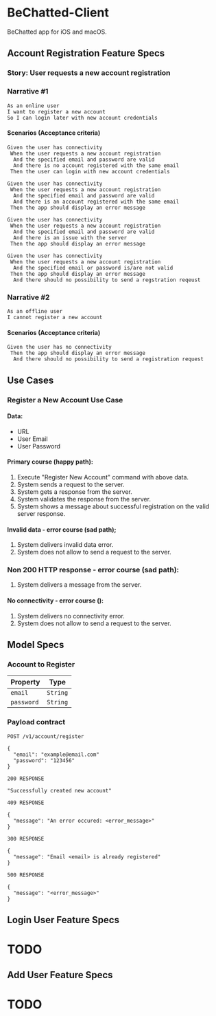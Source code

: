 # BeChatted-Client
BeChatted app for iOS and macOS.

## Account Registration Feature Specs

### Story: User requests a new account registration

### Narrative #1

```
As an online user
I want to register a new account
So I can login later with new account credentials
```

#### Scenarios (Acceptance criteria)

```
Given the user has connectivity
 When the user requests a new account registration
  And the specified email and password are valid
  And there is no account registered with the same email
 Then the user can login with new account credentials

Given the user has connectivity
 When the user requests a new account registration 
  And the specified email and password are valid
  And there is an account registered with the same email
 Then the app should display an error message

Given the user has connectivity
 When the user requests a new account registration
  And the specified email and password are valid
  And there is an issue with the server
 Then the app should display an error message

Given the user has connectivity
 When the user requests a new account registration
  And the specified email or password is/are not valid
 Then the app should display an error message
  And there should no possibility to send a regstration reqeust
```

### Narrative #2

```
As an offline user
I cannot register a new account
```

#### Scenarios (Acceptance criteria)

```
Given the user has no connectivity
 Then the app should display an error message
  And there should no possibility to send a registration request
```

## Use Cases

### Register a New Account Use Case

#### Data:
- URL
- User Email
- User Password

#### Primary course (happy path):
1. Execute "Register New Account" command with above data.
2. System sends a request to the server.
3. System gets a response from the server.
4. System validates the response from the server.
5. System shows a message about successful registration on the valid server response.

#### Invalid data - error course (sad path);
1. System delivers invalid data error.
2. System does not allow to send a request to the server.

### Non 200 HTTP response - error course (sad path):
1. System delivers a message from the server.

#### No connectivity - error course ():
1. System delivers no connectivity error.
2. System does not allow to send a request to the server.

## Model Specs

### Account to Register

| Property      | Type                |
|---------------|---------------------|
| `email`       | `String`            |
| `password`    | `String`            |

### Payload contract

```
POST /v1/account/register

{
  "email": "example@email.com"
  "password": "123456" 
}

200 RESPONSE

"Successfully created new account"

409 RESPONSE

{
  "message": "An error occured: <error_message>"
}

300 RESPONSE

{
  "message": "Email <email> is already registered"
}

500 RESPONSE

{
  "message": "<error_message>"
}
```

## Login User Feature Specs

# TODO

## Add User Feature Specs

# TODO